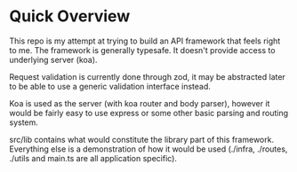 # Quick Overview

This repo is my attempt at trying to build an API framework that feels right to me. The framework is generally typesafe. It doesn't provide access to underlying server (koa).

Request validation is currently done through zod, it may be abstracted later to be able to use a generic validation interface instead.

Koa is used as the server (with koa router and body parser), however it would be fairly easy to use express or some other basic parsing and routing system.

src/lib contains what would constitute the library part of this framework. Everything else is a demonstration of how it would be used (./infra, ./routes, ./utils and main.ts are all application specific).
